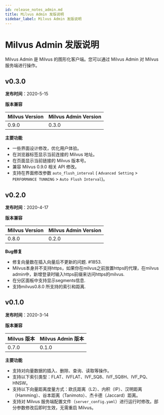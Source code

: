 ```yaml
---
id: release_notes_admin.md
title: Milvus Admin 发版说明
sidebar_label: Milvus Admin 发版说明
---
```


# Milvus Admin 发版说明

Milvus Admin 是 Milvus 的图形化客户端。您可以通过 Milvus Admin 对 Milvus 服务端进行操作。

## v0.3.0

<b>发布时间</b>：2020-5-15

<b>版本兼容</b>

| Milvus Version    | Milvus Admin Version  |
| ---------------| -----------------|
| 0.9.0          | 0.3.0           |


<b>主要功能</b>

- 一些界面设计修改，优化用户体验。
- 在浏览器标签显示当前连接的 Milvus 地址。
- 在页面显示当前链接的 Milvus 版本号。
- 兼容 Milvus 0.9.0 相关 API 修改。
- 支持在界面修改参数 `auto_flush_interval` ( `Advanced Setting` > `PERFORMANCE TUNNING` > `Auto Flush Interval`)。

## v0.2.0

<b>发布时间</b>：2020-4-17

<b>版本兼容</b>

| Milvus Version    | Milvus Admin Version  |
| ---------------| -----------------|
| 0.8.0          | 0.2.0           |

<b>Bug修复</b>

- 修复向量数在插入向量后不更新的问题. #1853.
- Milvus本身并不支持https，如果你在milvus之前放置https的代理，在milvus admin中，新增登录时输入https前缀来访问https的milvus.
- 在分区面板中支持显示segments信息.
- 支持milvus0.8.0 所支持的索引和距离.

## v0.1.0

<b>发布时间</b>：2020-3-14

<b>版本兼容</b>

| Milvus 版本    | Milvus Admin 版本  |
| ---------------| -----------------|
| 0.7.0          | 0.1.0           |

<b>主要功能</b>

- 支持对向量数据的插入、删除、查询、读取等操作。
- 支持以下索引类型：FLAT、IVFLAT、IVF_SQ8、IVF_SQ8H、IVF_PQ、HNSW。
- 支持以下向量距离度量方式：欧氏距离（L2）、内积（IP）、汉明距离（Hamming）、谷本距离（Tanimoto）、杰卡德（Jaccard）距离。
- 支持对 Milvus 服务端配置文件（`server_config.yaml`）进行运行时修改。部分参数修改后即时生效，无需重启 Milvus。
